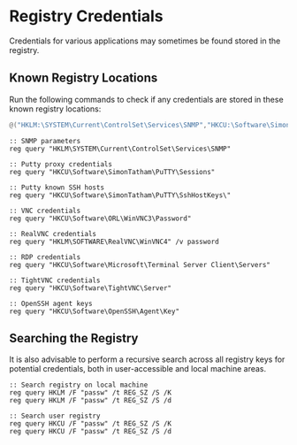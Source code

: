 # Registry Credentials

Credentials for various applications may sometimes be found stored in the registry.

## Known Registry Locations

Run the following commands to check if any credentials are stored in these known registry locations:

```powershell
@("HKLM:\SYSTEM\Current\ControlSet\Services\SNMP","HKCU:\Software\SimonTatham\PuTTY\Sessions","HKCU:\Software\SimonTatham\PuTTY\SshHostKeys\","HKCU:\Software\ORL\WinVNC3\Password","HKLM:\SOFTWARE\RealVNC\WinVNC4","HKCU:\Software\Microsoft\Terminal Server Client\Servers","HKCU:\Software\TightVNC\Server","HKCU:\Software\OpenSSH\Agent\Key") | ForEach-Object {if(Test-Path $_){Get-ItemProperty $_}}
```

```batch
:: SNMP parameters
reg query "HKLM\SYSTEM\Current\ControlSet\Services\SNMP"

:: Putty proxy credentials
reg query "HKCU\Software\SimonTatham\PuTTY\Sessions"

:: Putty known SSH hosts
reg query "HKCU\Software\SimonTatham\PuTTY\SshHostKeys\"

:: VNC credentials
reg query "HKCU\Software\ORL\WinVNC3\Password"

:: RealVNC credentials
reg query "HKLM\SOFTWARE\RealVNC\WinVNC4" /v password

:: RDP credentials
reg query "HKCU\Software\Microsoft\Terminal Server Client\Servers"

:: TightVNC credentials
reg query "HKCU\Software\TightVNC\Server"

:: OpenSSH agent keys
reg query "HKCU\Software\OpenSSH\Agent\Key"
```

## Searching the Registry

It is also advisable to perform a recursive search across all registry keys for potential credentials, both in user-accessible and local machine areas.

```batch
:: Search registry on local machine
reg query HKLM /F "passw" /t REG_SZ /S /K
reg query HKLM /F "passw" /t REG_SZ /S /d

:: Search user registry
reg query HKCU /F "passw" /t REG_SZ /S /K
reg query HKCU /F "passw" /t REG_SZ /S /d
```
